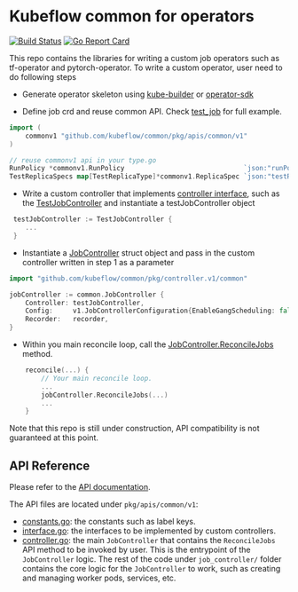 # Kubeflow common for operators

[![Build Status](https://github.com/kubeflow/common/actions/workflows/build.yml/badge.svg?branch=master)](https://github.com/kubeflow/common/actions/?query=workflow%3ABuild)
[![Go Report Card](https://goreportcard.com/badge/github.com/kubeflow/common)](https://goreportcard.com/report/github.com/kubeflow/common)

This repo contains the libraries for writing a custom job operators such as tf-operator and pytorch-operator.
To write a custom operator, user need to do following steps

- Generate operator skeleton using [kube-builder](https://github.com/kubernetes-sigs/kubebuilder) or [operator-sdk](https://github.com/operator-framework/operator-sdk)

- Define job crd and reuse common API. Check [test_job](test_job) for full example.

```go
import (
    commonv1 "github.com/kubeflow/common/pkg/apis/common/v1"
)

// reuse commonv1 api in your type.go
RunPolicy *commonv1.RunPolicy                              `json:"runPolicy,omitempty"`
TestReplicaSpecs map[TestReplicaType]*commonv1.ReplicaSpec `json:"testReplicaSpecs"`
```

- Write a custom controller that implements [controller interface](pkg/apis/common/v1/interface.go), such as the [TestJobController](test_job/controller.v1/test_job/test_job_controller.go) and instantiate a testJobController object
```go
 testJobController := TestJobController {
    ...
 }
```
- Instantiate a [JobController](pkg/controller.v1/common/job_controller.go) struct object and pass in the custom controller written in step 1 as a parameter
```go
import "github.com/kubeflow/common/pkg/controller.v1/common"

jobController := common.JobController {
    Controller: testJobController,
    Config:     v1.JobControllerConfiguration{EnableGangScheduling: false},
    Recorder:   recorder,
}
```
- Within you main reconcile loop, call the [JobController.ReconcileJobs](pkg/controller.v1/common/job.go) method.
```go
    reconcile(...) {
    	// Your main reconcile loop.
    	...
    	jobController.ReconcileJobs(...)
    	...
    }

```
Note that this repo is still under construction, API compatibility is not guaranteed at this point.

## API Reference

Please refer to the [API documentation](docs/api/generated.asciidoc).

The API files are located under `pkg/apis/common/v1`:

- [constants.go](pkg/apis/common/v1/constants.go): the constants such as label keys.
- [interface.go](pkg/apis/common/v1/interface.go): the interfaces to be implemented by custom controllers.
- [controller.go](pkg/controller.v1/common/job_controller.go): the main `JobController` that contains the `ReconcileJobs` API method to be invoked by user. This is the entrypoint of
the `JobController` logic. The rest of the code under `job_controller/` folder contains the core logic for the `JobController` to work, such as creating and managing worker pods, services, etc.
